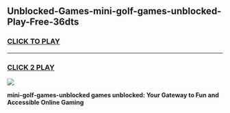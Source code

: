 
## Unblocked-Games-mini-golf-games-unblocked-Play-Free-36dts
<h3>
<a href="https://premium76.site?title=mini-golf-games-unblocked&ref=10A">CLICK TO PLAY</a></h3>
<hr>

<h3>
<a href="https://premium76.site?title=mini-golf-games-unblocked&ref=10A">CLICK 2 PLAY</a>
  
</h3>

<a href="https://premium76.site?title=mini-golf-games-unblocked&ref=10A"><img src="https://clearcache.store/games.png"></a>


**mini-golf-games-unblocked games unblocked: Your Gateway to Fun and Accessible Online Gaming**
